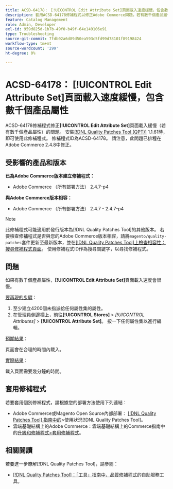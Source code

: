 ```yaml
---
title: ACSD-64178： [!UICONTROL Edit Attribute Set]頁面載入速度緩慢，包含數千個產品屬性
description: 套用ACSD-64178修補程式以修正Adobe Commerce問題，若有數千個產品屬性，[!UICONTROL Edit Attribute Set]頁面載入速度緩慢。
feature: Catalog Management
role: Admin, Developer
exl-id: 959d825d-1b7b-49f0-b49f-64e149106e91
type: Troubleshooting
source-git-commit: 7fdb02a6d89d50ea593c5fd99d78101f89198424
workflow-type: tm+mt
source-wordcount: '299'
ht-degree: 0%

---
```


# ACSD-64178： [!UICONTROL Edit Attribute Set]頁面載入速度緩慢，包含數千個產品屬性

ACSD-64178修補程式修正&#x200B;**[!UICONTROL Edit Attribute Set]**&#x200B;頁面載入緩慢（若有數千個產品屬性）的問題。 安裝[[!DNL Quality Patches Tool (QPT)]](/help/tools/quality-patches-tool/quality-patches-tool-to-self-serve-quality-patches.md) 1.1.61時，即可使用此修補程式。 修補程式ID為ACSD-64178。 請注意，此問題已排程在Adobe Commerce 2.4.8中修正。

## 受影響的產品和版本

**已為Adobe Commerce版本建立修補程式：**

* Adobe Commerce （所有部署方法） 2.4.7-p4

**與Adobe Commerce版本相容：**

* Adobe Commerce （所有部署方法） 2.4.7 - 2.4.7-p4

>[!NOTE]
>
>此修補程式可能適用於發行版本為[!DNL Quality Patches Tool]的其他版本。 若要檢查修補程式是否與您的Adobe Commerce版本相容，請將`magento/quality-patches`套件更新至最新版本，並在[[!DNL Quality Patches Tool]上檢查相容性：搜尋修補程式頁面](https://experienceleague.adobe.com/tools/commerce-quality-patches/index.html)。 使用修補程式ID作為搜尋關鍵字，以尋找修補程式。

## 問題

如果有數千個產品屬性，**[!UICONTROL Edit Attribute Set]**&#x200B;頁面載入速度會很慢。

<u>要再現的步驟</u>：

1. 至少建立4200個未指派給任何屬性集的屬性。
1. 在管理員側邊欄上，前往&#x200B;**[!UICONTROL Stores]** > *[!UICONTROL Attributes]* > **[!UICONTROL Attribute Set]**。 按一下任何屬性集以進行編輯。

<u>預期結果</u>：

頁面會在合理的時間內載入。

<u>實際結果</u>：

載入頁面需要幾分鐘的時間。

## 套用修補程式

若要套用個別修補程式，請根據您的部署方法使用下列連結：

* Adobe Commerce或Magento Open Source內部部署： [[!DNL Quality Patches Tool] 指南中的](/help/tools/quality-patches-tool/usage.md)>使用狀況[!DNL Quality Patches Tool]。
* 雲端基礎結構上的Adobe Commerce：雲端基礎結構上的Commerce指南中的[升級和修補程式>套用修補程式](https://experienceleague.adobe.com/docs/commerce-cloud-service/user-guide/develop/upgrade/apply-patches.html)。


## 相關閱讀

若要進一步瞭解[!DNL Quality Patches Tool]，請參閱：

* [[!DNL Quality Patches Tool]：「工具」指南中，品質修補程式](/help/tools/quality-patches-tool/quality-patches-tool-to-self-serve-quality-patches.md)的自助服務工具。
